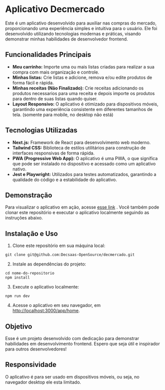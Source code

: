 # Aplicativo Decmercado

Este é um aplicativo desenvolvido para auxiliar nas compras do mercado, proporcionando uma experiência simples e intuitiva para o usuário. Ele foi desenvolvido utilizando tecnologias modernas e práticas, visando demonstrar minhas habilidades de desenvolvedor frontend.

## Funcionalidades Principais

- **Meu carrinho:** Importe uma ou mais listas criadas para realizar a sua compra com mais organização e controle.
- **Minhas listas:** Crie listas e adicione, remova e/ou edite produtos de forma fácil e rápida.
- **Minhas receitas (Não Finalizado):** Crie receitas adicionando os produtos necessarios para uma receita e depois importe os produtos para dentro de suas listas quando quiser.
- **Layout Responsivo:** O aplicativo é otimizado para dispositivos móveis, garantindo uma experiência consistente em diferentes tamanhos de tela. (somente para mobile, no desktop não está)

## Tecnologias Utilizadas

- **Next.js:** Framework de React para desenvolvimento web moderno.
- **Tailwind CSS:** Biblioteca de estilos utilitários para construção de interfaces responsivas de forma rápida.
- **PWA (Progressive Web App):** O aplicativo é uma PWA, o que significa que pode ser instalado no dispositivo e acessado como um aplicativo nativo.
- **Jest e Playwright:** Utilizados para testes automatizados, garantindo a qualidade do código e a estabilidade do aplicativo.

## Demonstração

Para visualizar o aplicativo em ação, acesse [esse link](https://decsaas-decmercado.vercel.app/app/home/) . Você também pode clonar este repositório e executar o aplicativo localmente seguindo as instruções abaixo.

## Instalação e Uso

1. Clone este repositório em sua máquina local:
```
git clone git@github.com:Decsaas-OpenSource/decmercado.git
```

2. Instale as dependências do projeto:

```
cd nome-do-repositorio
npm install
```

3. Execute o aplicativo localmente:
```
npm run dev
```

4. Acesse o aplicativo em seu navegador, em [http://localhost:3000/app/home](http://localhost:3000/app/home).

## Objetivo

Esse é um projeto desenvolvido com dedicação para demonstrar habilidades em desenvolvimento frontend. Espero que seja útil e inspirador para outros desenvolvedores!

## Responsividade

O aplicativo é para ser usado em dispositivos móveis, ou seja, no navegador desktop ele esta limitado.